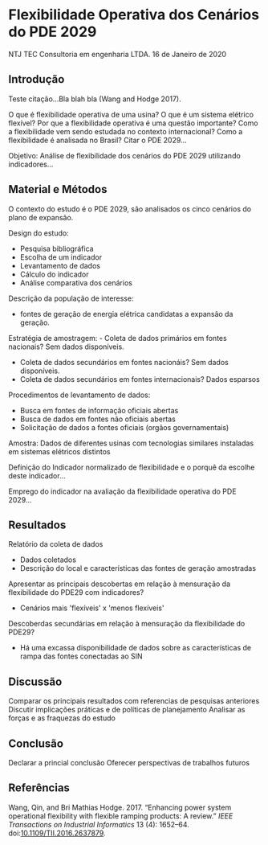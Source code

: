 Flexibilidade Operativa dos Cenários do PDE 2029
================
NTJ TEC Consultoria em engenharia LTDA.
16 de Janeiro de 2020

Introdução
----------

Teste citação...Bla blah bla (Wang and Hodge 2017).

O que é flexibilidade operativa de uma usina?
O que é um sistema elétrico flexível?
Por que a flexibilidade operativa é uma questão importante?
Como a flexibilidade vem sendo estudada no contexto internacional? Como a flexibilidade é analisada no Brasil? Citar o PDE 2029...

Objetivo: Análise de flexibilidade dos cenários do PDE 2029 utilizando indicadores...

Material e Métodos
------------------

O contexto do estudo é o PDE 2029, são analisados os cinco cenários do plano de expansão.

Design do estudo:

-   Pesquisa bibliográfica
-   Escolha de um indicador
-   Levantamento de dados
-   Cálculo do indicador
-   Análise comparativa dos cenários

Descrição da população de interesse:
- fontes de geração de energia elétrica candidatas a expansão da geração.

Estratégia de amostragem: - Coleta de dados primários em fontes nacionais? Sem dados disponíveis.
- Coleta de dados secundários em fontes nacionáis? Sem dados disponíveis.
- Coleta de dados secundários em fontes internacionais? Dados esparsos

Procedimentos de levantamento de dados:
- Busca em fontes de informação oficiais abertas
- Busca de dados em fontes não oficiais abertas
- Solicitação de dados a fontes oficiais (orgãos governamentais)

Amostra: Dados de diferentes usinas com tecnologias similares instaladas em sistemas elétricos distintos

Definição do Indicador normalizado de flexibilidade e o porquê da escolhe deste indicador...

Emprego do indicador na avaliação da flexibilidade operativa do PDE 2029...

Resultados
----------

Relatório da coleta de dados
- Dados coletados
- Descrição do local e características das fontes de geração amostradas

Apresentar as principais descobertas em relação à mensuração da flexibilidade do PDE29 com indicadores?
- Cenários mais 'flexíveis' x 'menos flexíveis'

Descoberdas secundárias em relação à mensuração da flexibilidade do PDE29?
- Há uma excassa disponibilidade de dados sobre as características de rampa das fontes conectadas ao SIN

Discussão
---------

Comparar os principais resultados com referencias de pesquisas anteriores Discutir implicações práticas e de políticas de planejamento Analisar as forças e as fraquezas do estudo

Conclusão
---------

Declarar a princial conclusão
Oferecer perspectivas de trabalhos futuros

Referências
-----------

Wang, Qin, and Bri Mathias Hodge. 2017. “Enhancing power system operational flexibility with flexible ramping products: A review.” *IEEE Transactions on Industrial Informatics* 13 (4): 1652–64. doi:[10.1109/TII.2016.2637879](https://doi.org/10.1109/TII.2016.2637879).
